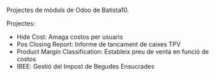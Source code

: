 Projectes de mòduls de Odoo de Batista10. 

Projectes:

* Hide Cost: Amaga costos per usuaris   
* Pos Closing Report: Informe de tancament de caixes TPV   
* Product Margin Classification: Estableix preu de venta en funció de costos   
* IBEE: Gestió del Impost de Begudes Ensucrades   
